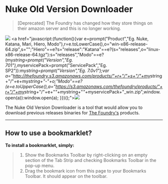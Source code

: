 Nuke Old Version Downloader
===================
>[Deprecated] 
>The Foundry has changed how they store things on their amazon server and this is no longer working.

[![](http://i.imgur.com/h6cuq4H.png)](http://pastebin.com/pd4jR0fg)
<a href="javascript:(function(){var e=prompt("Product","Eg. Nuke, Katana, Mari, Hiero, Modo"),r=e.toLowerCase(),o="win-x86-release-64.zip",s="";"Hiero"==e?s="release":"Katana"==e?(s="releases",o="linux-x86-release-64.tgz"):s="releases","Modo"==e?(my<em>string=prompt("Version","Eg. 701"),my</em>servicePack=prompt("ServicePack","Eg. SP2")):my<em>string=prompt("Version","Eg. 7.0v1");var a="http://thefoundry.s3.amazonaws.com/products/"+r+"/"+s+"/"+my</em>string+"/"+e+my<em>string+"-"+o;"Modo"==e?(e=e.toUpperCase(),a="https://s3.amazonaws.com/thefoundry/products/"+r+"/"+my</em>string+"/"+e+"<em>"+my</em>string+"<em>"+my</em>servicePack+"_win.zip",window.open(a)):window.open(a); }})();"><img src="http://i.imgur.com/h6cuq4H.png"></a>

The Nuke Old Version Downloader is a tool that would allow you to download previous releases binaries for [The Foundry's](https://www.thefoundry.co.uk/) products.




----------


How to use a bookmarklet?
-------------

**To install a bookmarklet, simply:**
> 1. Show the Bookmarks Toolbar by right-clicking on an empty section of the Tab Strip and checking Bookmarks Toolbar in the pop-up menu.
&nbsp;
> 2. Drag the bookmark icon from this page to your Bookmarks Toolbar. It should appear on the toolbar.